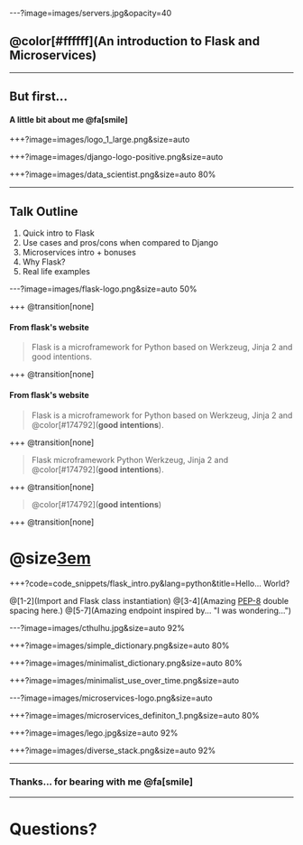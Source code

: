 ---?image=images/servers.jpg&opacity=40

## @color[#ffffff](An introduction to Flask and Microservices)

---

## But first...

#### A little bit about me @fa[smile]

+++?image=images/logo_1_large.png&size=auto

+++?image=images/django-logo-positive.png&size=auto

+++?image=images/data_scientist.png&size=auto 80%

---

## Talk Outline

1. Quick intro to Flask
2. Use cases and pros/cons when compared to Django
3. Microservices intro + bonuses
4. Why Flask?
5. Real life examples

---?image=images/flask-logo.png&size=auto 50%

+++
@transition[none]
#### From flask's website

> Flask is a microframework for Python based on Werkzeug, Jinja 2 and good intentions.

+++
@transition[none]
#### From flask's website

> Flask is a microframework for Python based on Werkzeug, Jinja 2 and @color[#174792](__**good intentions**__).

+++
@transition[none]
> Flask microframework Python Werkzeug, Jinja 2 and @color[#174792](__**good intentions**__).

+++
@transition[none]
> @color[#174792](__**good intentions**__)

+++
@transition[none]

# @size[3em](@color[#174792](**GOOD**))

+++?code=code_snippets/flask_intro.py&lang=python&title=Hello... World?

@[1-2](Import and Flask class instantiation)
@[3-4](Amazing [PEP-8](https://www.python.org/dev/peps/pep-0008/) double spacing here.)
@[5-7](Amazing endpoint inspired by... "I was wondering...")

---?image=images/cthulhu.jpg&size=auto 92%

+++?image=images/simple_dictionary.png&size=auto 80%

+++?image=images/minimalist_dictionary.png&size=auto 80%

+++?image=images/minimalist_use_over_time.png&size=auto

---?image=images/microservices-logo.png&size=auto

+++?image=images/microservices_definiton_1.png&size=auto 80%

+++?image=images/lego.jpg&size=auto 92%

+++?image=images/diverse_stack.png&size=auto 92%


---

### Thanks... for bearing with me @fa[smile]

---

# Questions?
